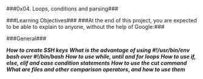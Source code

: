###0x04. Loops, conditions and parsing###

###Learning Objectives###
###At the end of this project, you are expected to be able to explain to anyone, without the help of Google:###

###General###

***How to create SSH keys***
***What is the advantage of using #!/usr/bin/env bash over #!/bin/bash***
***How to use while, until and for loops***
***How to use if, else, elif and case condition statements***
***How to use the cut command***
***What are files and other comparison operators, and how to use them***
